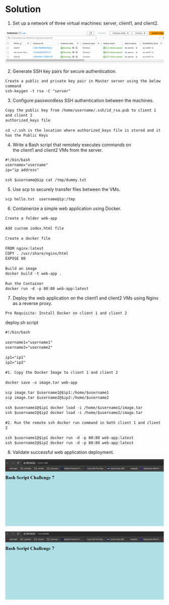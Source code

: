 # Solution

1. Set up a network of three virtual machines: server, client1, and client2.

![VM](../../assets/sc1.png)

2. Generate SSH key pairs for secure authentication.

 ```
Create a public and private key pair in Master server using the below command
ssh-keygen -t rsa -C "server"
```

3. Configure passwordless SSH authentication between the machines.
```
Copy the public key from /home/username/.ssh/id_rsa.pub to client 1 and client 2 
authorized_keys file

cd ~/.ssh is the location where authorized_keys file is stored and it has the Public Keys
```

4. Write a Bash script that remotely executes commands on the client1 and client2 VMs from the server.
```
#!/bin/bash
username="username"
ip="ip address"

ssh $username@$ip cat /tmp/dummy.txt
```

5.  Use scp to securely transfer files between the VMs.
```
scp hello.txt  username@ip:/tmp
```

6.  Containerize a simple web application using Docker.
```
Create a folder web-app

Add custom index.html file

Create a docker file 

FROM nginx:latest
COPY . /usr/share/nginx/html
EXPOSE 80

Build an image
docker build -t web-app .

Run the Container
docker run -d -p 80:80 web-app:latest
```

7. Deploy the web application on the client1 and client2 VMs using Nginx as a reverse proxy.
```
Pre Requisite: Install Docker on client 1 and client 2
```
deploy.sh script
```
#!/bin/bash

username1="username1"
username2="username2"

ip1="ip1"
ip2="ip2"

#1. Copy the Docker Image to client 1 and client 2

docker save -o image.tar web-app

scp image.tar $username1@$ip1:/home/$username1
scp image.tar $username2@$ip2:/home/$username2

ssh $username1@$ip1 docker load -i /home/$username1/image.tar
ssh $username2@$ip2 docker load -i /home/$username2/image.tar

#2. Run the remote ssh docker run command in both client 1 and client 2

ssh $username1@$ip1 docker run -d -p 80:80 web-app:latest
ssh $username2@$ip2 docker run -d -p 80:80 web-app:latest
```

8. Validate successful web application deployment.

![client app1](../../assets/sc2.png)

![client app2](../../assets/sc3.png)
